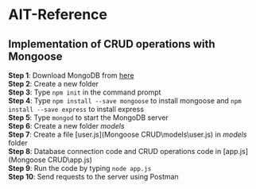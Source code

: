 # AIT-Reference

## Implementation of CRUD operations with Mongoose
**Step 1**: Download MongoDB from [here](https://www.mongodb.com/download-center/community?tck=docs_server)<br>
**Step 2**: Create a new folder<br>
**Step 3**: Type `npm init` in the command prompt<br>
**Step 4**: Type `npm install --save mongoose` to install mongoose and `npm install --save express` to install express<br>
**Step 5**: Type `mongod` to start the MongoDB server<br>
**Step 6**: Create a new folder *models*<br>
**Step 7**: Create a file [user.js](Mongoose CRUD\models\user.js) in _models_ folder<br>
**Step 8**: Database connection code and CRUD operations code in [app.js](Mongoose CRUD\app.js)<br>
**Step 9**: Run the code by typing `node app.js`<br>
**Step 10**: Send requests to the server using Postman<br>


